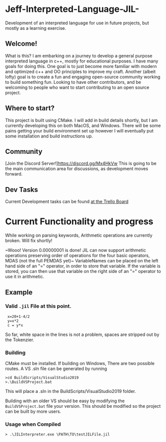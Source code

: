 # Jeff-Interpreted-Language-JIL-
Development of an interpreted language for use in future projects, but mostly as a learning exercise. 

## Welcome!

What is this? I am embarking on a journey to develop a general purpose interpreted language in c++, mostly for educational purposes. I have many goals
for doing this. One goal is to just become more familiar with modern and optimized c++ and OO principles to improve my craft. Another (albeit lofty) goal
is to create a fun and engaging open-source community working to build something fun. Looking to have other contributors, and be welcoming to people who want 
to start contributing to an open source project. 

## Where to start?
This project is built using CMake. I will add in build details shortly, but I am currently developing this on both MacOS, and Windows. There will be some pains getting your build environment set up
however I will eventually put some installation and build instructions up. 

## Community
[Join the Discord Server!]https://discord.gg/Mx4HkVw This is going to be the main communication area for discussions, as development moves forward. 

## Dev Tasks
Current Development tasks can be found [at the Trello Board](https://trello.com/b/UHF9wIE2/jil-dev)

# Current Functionality and progress
While working on parsing keywords, Arithmetic operations are currently broken. Will fix shortly!

~Wooo! Version 0.00000001 is done! JIL can now support arithmetic operations preserving order of operations for the four basic operators, MDAS (not the full PEMDAS yet)~
VariableNames can be placed on the left hand side of an "=" operator, in order to store that variable. If the variable is stored, you can then use that variable on the right side of an "=" operator to use it in arithmetic.
## Example
### Valid ```.jil``` File at this point. 
```
 x=20+1-4/2
 y=x*2
 c = y*x
```
 
So far, white space in the lines is not a problem, spaces are stripped out by the Tokenzier. 

### Building
CMake must be installed. If building on Windows, There are two possible routes. A VS .sln file can be generated by running

```
>cd BuildScripts/VisualStudio2019
>.\BuildVSProject.bat
```
This will place a .sln in the BuildScripts/VisualStudio2019 folder. 

Building with an older VS should be easy by modifying the ```BuildVSProject.bat``` file your version. This should be modified so the project can be built by more users. 

### Usage when Compiled
```> .\JILInterpreter.exe \PATH\TO\testJILFile.jil```
 
